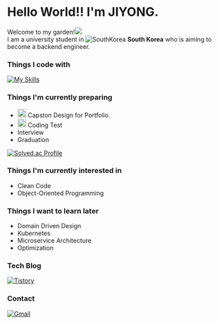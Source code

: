 <h1>Hello World!! I'm JIYONG.</h1>

<p>Welcome to my garden!<img src="https://cdn-icons-png.flaticon.com/32/3090/3090490.png" /><br/>I am a university student in 
  <img alt="SouthKorea" src="https://cdn-icons-png.flaticon.com/16/3909/3909425.png" /> <b>South Korea</b> who is aiming to become a backend engineer.</p>

<h3>Things I code with</h3>

[![My Skills](https://skillicons.dev/icons?i=java,spring,hibernate,mysql,ts,react,redux,next,docker,aws,git,github,idea,vscode&theme=light)](https://skillicons.dev)

<h3>Things I'm currently preparing</h3>
<ul>
  <li><img src="https://em-content.zobj.net/thumbs/160/google/350/fire_1f525.png" width="20" alt="new" /> Capston Design for Portfolio</li>
  <li><img src="https://em-content.zobj.net/thumbs/160/google/350/fire_1f525.png" width="20" alt="new" /> Coding Test</li>
  <li>Interview</li>
  <li>Graduation</li>
</ul>

[![Solved.ac Profile](http://mazassumnida.wtf/api/v2/generate_badge?boj=jo2909)](https://solved.ac/jo2909/)

<h3>Things I'm currently interested in</h3>
<ul>
  <li>Clean Code</li>
  <li>Object-Oriented Programming</li>
</ul>

<h3>Things I want to learn later</h3>
<ul>
  <li>Domain Driven Design</li>
  <li>Kubernetes</li>
  <li>Microservice Architecture</li>
  <li>Optimization</li>
</ul>

<h3>Tech Blog</h3>
<p>
  <a href="https://somuchthings.tistory.com"><img alt="Tistory" src="https://img.shields.io/badge/-Tistory-FFFFFF?style=for-the-badge&logo=tistory&logoColor=black" /></a>
</p>

<h3>Contact</h3>
<p>
  <a href="mailto:jeidiiy98@gmail.com"><img alt="Gmail" src="https://img.shields.io/badge/-Gmail-EA4335?style=for-the-badge&logo=gmail&logoColor=white" /></a>
</p>
